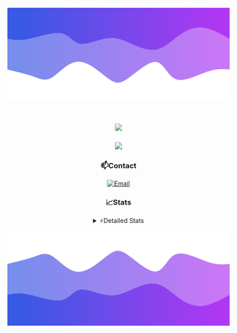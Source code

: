 ![Header](./header.png)
<div align="center">

<h1 align="center">
  <a href="https://git.io/typing-svg">
    <img src="https://readme-typing-svg.herokuapp.com/?lines=Hello,+There!+👋;This+is+chicho.;CEO+on+Hely+Development....;&center=true&size=25">
  </a>
</h1>
  
<p align="center">
  <img src="https://lanyard.cnrad.dev/api/852683595378196480" />
</p>

### 📫Contact
  [![Email](https://img.shields.io/badge/Email-gastondalla@gmail.com-04619f?style=for-the-badge&logo=gmail&logoColor=white)](mailto:gastondalla@gmail.com)
</br>  
### 📈Stats
<details>
    <summary> ⚡Detailed Stats</summary>
    <br/>

<!--START_SECTION:waka-->
![Code Time](http://img.shields.io/badge/Code%20Time-226%20hrs%2023%20mins-blue)

![Profile Views](http://img.shields.io/badge/Profile%20Views-2-blue)

**🐱 My GitHub Data** 

> 📦 39.6 kB Used in GitHub's Storage 
 > 
> 🏆 15 Contributions in the Year 2023
 > 
> 🚫 Not Opted to Hire
 > 
> 📜 7 Public Repositories 
 > 
> 🔑 9 Private Repositories 
 > 
**I'm a Night 🦉** 

```text
🌞 Morning                13 commits          ██░░░░░░░░░░░░░░░░░░░░░░░   06.53 % 
🌆 Daytime                25 commits          ███░░░░░░░░░░░░░░░░░░░░░░   12.56 % 
🌃 Evening                100 commits         █████████████░░░░░░░░░░░░   50.25 % 
🌙 Night                  61 commits          ████████░░░░░░░░░░░░░░░░░   30.65 % 
```
📅 **I'm Most Productive on Wednesday** 

```text
Monday                   12 commits          ██░░░░░░░░░░░░░░░░░░░░░░░   06.03 % 
Tuesday                  36 commits          █████░░░░░░░░░░░░░░░░░░░░   18.09 % 
Wednesday                42 commits          █████░░░░░░░░░░░░░░░░░░░░   21.11 % 
Thursday                 22 commits          ███░░░░░░░░░░░░░░░░░░░░░░   11.06 % 
Friday                   29 commits          ████░░░░░░░░░░░░░░░░░░░░░   14.57 % 
Saturday                 23 commits          ███░░░░░░░░░░░░░░░░░░░░░░   11.56 % 
Sunday                   35 commits          ████░░░░░░░░░░░░░░░░░░░░░   17.59 % 
```


📊 **This Week I Spent My Time On** 

```text
🕑︎ Time Zone: America/Argentina/Buenos_Aires

💬 Programming Languages: 
HTML                     9 hrs 20 mins       ███████████████░░░░░░░░░░   59.27 % 
Python                   6 hrs 2 mins        ██████████░░░░░░░░░░░░░░░   38.34 % 
SCSS                     11 mins             ░░░░░░░░░░░░░░░░░░░░░░░░░   01.19 % 
CSS                      10 mins             ░░░░░░░░░░░░░░░░░░░░░░░░░   01.11 % 
Bash                     0 secs              ░░░░░░░░░░░░░░░░░░░░░░░░░   00.07 % 

🔥 Editors: 
VS Code                  15 hrs 45 mins      █████████████████████████   100.00 % 

🐱‍💻 Projects: 
Unknown Project          9 hrs 31 mins       ███████████████░░░░░░░░░░   60.44 % 
Coder                    4 hrs 9 mins        ███████░░░░░░░░░░░░░░░░░░   26.39 % 
ocean-backend            1 hr 36 mins        ███░░░░░░░░░░░░░░░░░░░░░░   10.16 % 
pagina-1                 28 mins             █░░░░░░░░░░░░░░░░░░░░░░░░   03.01 % 

💻 Operating System: 
Windows                  15 hrs 45 mins      █████████████████████████   100.00 % 
```

**I Mostly Code in JavaScript** 

```text
JavaScript               8 repos             █████████░░░░░░░░░░░░░░░░   36.36 % 
CSS                      3 repos             ███░░░░░░░░░░░░░░░░░░░░░░   13.64 % 
HTML                     2 repos             ██░░░░░░░░░░░░░░░░░░░░░░░   09.09 % 
C#                       2 repos             ██░░░░░░░░░░░░░░░░░░░░░░░   09.09 % 
Batchfile                1 repo              █░░░░░░░░░░░░░░░░░░░░░░░░   04.55 % 
```




 Last Updated on 17/07/2023 05:13:09 UTC
<!--END_SECTION:waka-->
</details>

![Footer](./footer.png)
